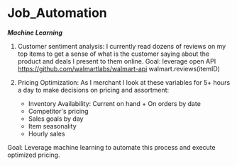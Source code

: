 # Job_Automation
***Machine Learning***

1) Customer sentiment analysis: I currently read dozens of reviews on my top items to get a sense of what is the customer saying about the product and deals I present to them online. 
Goal: leverage open API https://github.com/walmartlabs/walmart-api 
walmart.reviews(itemID)

2) Pricing Optimization: As I merchant I look at these variables for 5+ hours a day to make decisions on pricing and assortment: 
    - Inventory Availability: Current on hand + On orders by date
    - Competitor's pricing
    - Sales goals by day
    - Item seasonality
    - Hourly sales
  
  Goal: Leverage machine learning to automate this process and execute optimized pricing.
